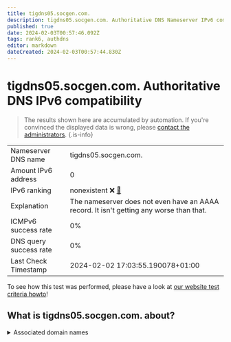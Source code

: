 ```yaml
---
title: tigdns05.socgen.com.
description: tigdns05.socgen.com. Authoritative DNS Nameserver IPv6 compatibility
published: true
date: 2024-02-03T00:57:46.092Z
tags: rank6, authdns
editor: markdown
dateCreated: 2024-02-03T00:57:44.830Z
---
```


# tigdns05.socgen.com. Authoritative DNS IPv6 compatibility

> The results shown here are accumulated by automation. If you're convinced the displayed data is wrong, please [contact the administrators](/howto/chat). 
{.is-info}




|   |   |
| - | - |
| Nameserver DNS name | tigdns05.socgen.com.
| Amount IPv6 address | 0
| IPv6 ranking | nonexistent :x: [🔗](/howto/ranking) |
| Explanation | The nameserver does not even have an AAAA record. It isn't getting any worse than that. |
| ICMPv6 success rate | 0%|
| DNS query success rate | 0% |
| Last Check Timestamp | 2024-02-02 17:03:55.190078+01:00 |

To see how this test was performed, please have a look at [our website test criteria howto](/howto/testcriteria/authdns)!


## What is tigdns05.socgen.com. about?






<details>
<summary>Associated domain names</summary>

www.societegenerale.com

</details>
